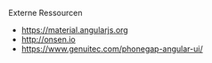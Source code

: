 Externe Ressourcen

* https://material.angularjs.org
* http://onsen.io
* https://www.genuitec.com/phonegap-angular-ui/

